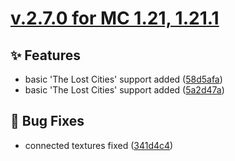 # [v.2.7.0 for MC 1.21, 1.21.1](https://github.com/XxRexRaptorxX/CityCraft/compare/v.2.7.0-dev1...v.2.7.0-dev6)

## ✨ Features

- basic 'The Lost Cities' support added ([58d5afa](https://github.com/XxRexRaptorxX/CityCraft/commit/58d5afaac29480263c5834773c4c6dd546fd6e10))
- basic 'The Lost Cities' support added ([5a2d47a](https://github.com/XxRexRaptorxX/CityCraft/commit/5a2d47a8e7e6097a8673651252bda9ef68f15a06))

## 🔧 Bug Fixes

- connected textures fixed ([341d4c4](https://github.com/XxRexRaptorxX/CityCraft/commit/341d4c40f639adb0154925b613f7797fcf9d09ac))

